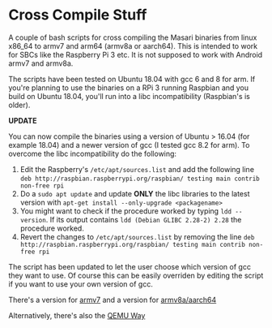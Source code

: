 # Cross Compile Stuff

A couple of bash scripts for cross compiling the Masari binaries from linux x86_64 to armv7 and arm64 (armv8a or aarch64). This is intended to work for SBCs like the Raspberry Pi 3 etc. It is not supposed to work with Android armv7 and armv8a.

The scripts have been tested on Ubuntu 18.04 with gcc 6 and 8 for arm. If you're planning to use the binaries on a RPi 3 running Raspbian and you build on Ubuntu 18.04, you'll run into a libc incompatibility (Raspbian's is older).

**UPDATE**

You can now compile the binaries using a version of Ubuntu > 16.04 (for example 18.04) and a newer version of gcc (I tested gcc 8.2 for arm). To overcome the libc incompatibility do the following:

1.  Edit the Raspberry's `/etc/apt/sources.list` and add the following line `deb http://raspbian.raspberrypi.org/raspbian/ testing main contrib non-free rpi`
2.  Do a `sudo apt update` and update **ONLY** the libc libraries to the latest version with `apt-get install --only-upgrade <packagename>`
3.  You might want to check if the procedure worked by typing `ldd --version`. If its output contains `ldd (Debian GLIBC 2.28-2) 2.28` the procedure worked.
4.  Revert the changes to `/etc/apt/sources.list` by removing the line `deb http://raspbian.raspberrypi.org/raspbian/ testing main contrib non-free rpi`

The script has been updated to let the user choose which version of gcc they want to use. Of course this can be easily overriden by editing the script if you want to use your own version of gcc.

There's a version for [armv7](cross-armv7) and a version for [armv8a/aarch64](cross-aarch64)

Alternatively, there's also the [QEMU Way](QEMU.md)
